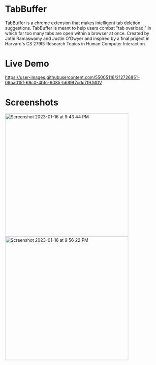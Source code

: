 # TabBuffer
TabBuffer is a chrome extension that makes intelligent tab deletion suggestions. TabBuffer is meant to help users combat "tab overload," in which far too many tabs are open within a browser at once. Created by Jothi Ramaswamy and Justin O'Dwyer and inspired by a final project in Harvard's CS 279R: Research Topics in Human Computer Interaction.

# Live Demo

https://user-images.githubusercontent.com/55005116/212726851-09aa015f-69c0-4bfc-9085-b689f7cdc7f9.MOV

# Screenshots

<p float="left">
  <img width="400" alt="Screenshot 2023-01-16 at 9 43 44 PM" src="https://user-images.githubusercontent.com/55005116/212802871-f4d59cdf-01e0-482e-b98d-194fd9e1fa23.png">
  <img width="400" alt="Screenshot 2023-01-16 at 9 56 22 PM" src="https://user-images.githubusercontent.com/55005116/212803075-93f3d547-a5aa-4023-a0cc-0ae5cac43292.png">
</p>
